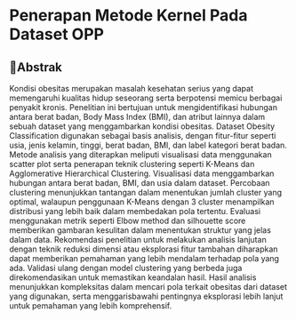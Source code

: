 # **Penerapan Metode Kernel Pada Dataset OPP**
  
## 📱**Abstrak** 

Kondisi obesitas merupakan masalah kesehatan serius yang dapat memengaruhi kualitas hidup seseorang serta berpotensi memicu berbagai penyakit kronis. Penelitian ini bertujuan untuk mengidentifikasi hubungan antara berat badan, Body Mass Index (BMI), dan atribut lainnya dalam sebuah dataset yang menggambarkan kondisi obesitas. Dataset Obesity Classification digunakan sebagai basis analisis, dengan fitur-fitur seperti usia, jenis kelamin, tinggi, berat badan, BMI, dan label kategori berat badan. Metode analisis yang diterapkan meliputi visualisasi data menggunakan scatter plot serta penerapan teknik clustering seperti K-Means dan Agglomerative Hierarchical Clustering.
Visualisasi data menggambarkan hubungan antara berat badan, BMI, dan usia dalam dataset. Percobaan clustering menunjukkan tantangan dalam menentukan jumlah cluster yang optimal, walaupun penggunaan K-Means dengan 3 cluster menampilkan distribusi yang lebih baik dalam membedakan pola tertentu. Evaluasi menggunakan metrik seperti Elbow method dan silhouette score memberikan gambaran kesulitan dalam menentukan struktur yang jelas dalam data. Rekomendasi penelitian untuk melakukan analisis lanjutan dengan teknik reduksi dimensi atau eksplorasi fitur tambahan diharapkan dapat memberikan pemahaman yang lebih mendalam terhadap pola yang ada. Validasi ulang dengan model clustering yang berbeda juga direkomendasikan untuk memastikan keandalan hasil. Hasil analisis menunjukkan kompleksitas dalam mencari pola terkait obesitas dari dataset yang digunakan, serta menggarisbawahi pentingnya eksplorasi lebih lanjut untuk pemahaman yang lebih komprehensif.
